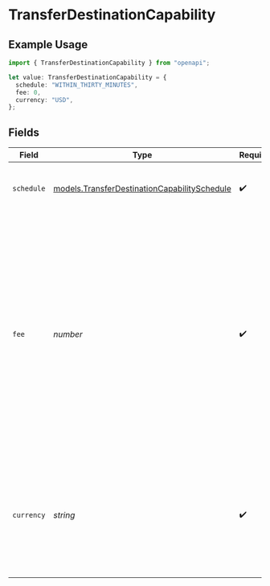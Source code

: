 # TransferDestinationCapability

## Example Usage

```typescript
import { TransferDestinationCapability } from "openapi";

let value: TransferDestinationCapability = {
  schedule: "WITHIN_THIRTY_MINUTES",
  fee: 0,
  currency: "USD",
};
```

## Fields

| Field                                                                                                                                                                                                                                                    | Type                                                                                                                                                                                                                                                     | Required                                                                                                                                                                                                                                                 | Description                                                                                                                                                                                                                                              | Example                                                                                                                                                                                                                                                  |
| -------------------------------------------------------------------------------------------------------------------------------------------------------------------------------------------------------------------------------------------------------- | -------------------------------------------------------------------------------------------------------------------------------------------------------------------------------------------------------------------------------------------------------- | -------------------------------------------------------------------------------------------------------------------------------------------------------------------------------------------------------------------------------------------------------- | -------------------------------------------------------------------------------------------------------------------------------------------------------------------------------------------------------------------------------------------------------- | -------------------------------------------------------------------------------------------------------------------------------------------------------------------------------------------------------------------------------------------------------- |
| `schedule`                                                                                                                                                                                                                                               | [models.TransferDestinationCapabilitySchedule](../models/transferdestinationcapabilityschedule.md)                                                                                                                                                       | :heavy_check_mark:                                                                                                                                                                                                                                       | The expected time for the transfer to be completed.                                                                                                                                                                                                      | WITHIN_THIRTY_MINUTES                                                                                                                                                                                                                                    |
| `fee`                                                                                                                                                                                                                                                    | *number*                                                                                                                                                                                                                                                 | :heavy_check_mark:                                                                                                                                                                                                                                       | A monetary quantity expressed in units of the lowest denomination in<br/>the associated currency. For example, `{ amount: 299, currency: 'USD'<br/>}` resolves to $2.99.<br/><br/>If a transfer incurs a fee, the fee will be deducted from the amount of<br/>the transfer.<br/> | 0                                                                                                                                                                                                                                                        |
| `currency`                                                                                                                                                                                                                                               | *string*                                                                                                                                                                                                                                                 | :heavy_check_mark:                                                                                                                                                                                                                                       | A three-letter ISO 4217 currency code. For example, `USD` for US Dollars, `EUR` for Euros, or `JPY` for Japanese Yen.                                                                                                                                    | USD                                                                                                                                                                                                                                                      |